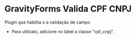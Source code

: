 # GravityForms Valida CPF CNPJ
Plugin que habilita o a validação de campo

- Para utilizalo, adicione no label a classe "cpf_cnpj".
